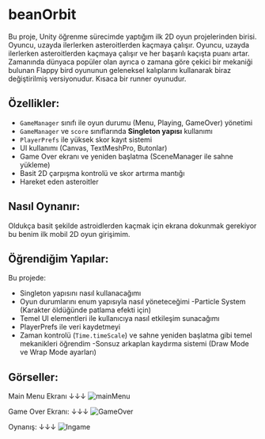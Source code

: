 # beanOrbit 
Bu proje, Unity öğrenme sürecimde yaptığım ilk 2D oyun projelerinden birisi. Oyuncu, uzayda ilerlerken asteroitlerden kaçmaya çalışır. Oyuncu, uzayda ilerlerken asteroitlerden kaçmaya çalışır ve her başarılı kaçışta puanı artar. Zamanında dünyaca popüler olan ayrıca o zamana göre çekici bir mekaniği bulunan Flappy bird oyununun geleneksel kalıplarını kullanarak biraz değiştirilmiş versiyonudur. Kısaca bir runner oyunudur.

##  Özellikler:

- `GameManager` sınıfı ile oyun durumu (Menu, Playing, GameOver) yönetimi
- `GameManager` ve `score` sınıflarında **Singleton yapısı** kullanımı
- `PlayerPrefs` ile yüksek skor kayıt sistemi
- UI kullanımı (Canvas, TextMeshPro, Butonlar)
- Game Over ekranı ve yeniden başlatma (SceneManager ile sahne yükleme)
- Basit 2D çarpışma kontrolü ve skor artırma mantığı
- Hareket eden asteroitler

## Nasıl Oynanır:
Oldukça basit şekilde astroidlerden kaçmak için ekrana dokunmak gerekiyor bu benim ilk mobil 2D oyun girişimim.


##  Öğrendiğim Yapılar:

Bu projede:
- Singleton yapısını nasıl kullanacağımı
- Oyun durumlarını enum yapısıyla nasıl yöneteceğimi
-Particle System (Karakter öldüğünde patlama efekti için)
- Temel UI elementleri ile kullanıcıya nasıl etkileşim sunacağımı
- PlayerPrefs ile veri kaydetmeyi
- Zaman kontrolü (`Time.timeScale`) ve sahne yeniden başlatma gibi temel mekanikleri öğrendim
-Sonsuz arkaplan kaydırma sistemi (Draw Mode ve Wrap Mode ayarları)


## Görseller:

Main Menu Ekranı
↓↓↓
![mainMenu](https://github.com/user-attachments/assets/3c06f2fb-a7f7-4cfc-b9d9-0c195c4801d6)

Game Over Ekranı:
↓↓↓
![GameOver](https://github.com/user-attachments/assets/a7fa2507-fee2-4d35-bc83-0e7a83ed14e4)

Oynanış:
↓↓↓
![Ingame](https://github.com/user-attachments/assets/b9c4b0f8-8c87-4344-bd83-ba4e5b341392)








